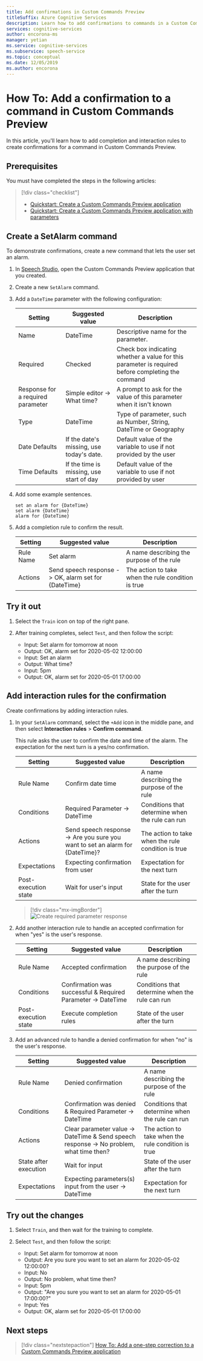 ```yaml
---
title: Add confirmations in Custom Commands Preview
titleSuffix: Azure Cognitive Services
description: Learn how to add confirmations to commands in a Custom Commands Preview application.
services: cognitive-services
author: encorona-ms
manager: yetian
ms.service: cognitive-services
ms.subservice: speech-service
ms.topic: conceptual
ms.date: 12/05/2019
ms.author: encorona
---
```


# How To: Add a confirmation to a command in Custom Commands Preview

In this article, you'll learn how to add completion and interaction rules to create confirmations for a command in Custom Commands Preview.

## Prerequisites

You must have completed the steps in the following articles:
> [!div class="checklist"]
> *  [Quickstart: Create a Custom Commands Preview application](./quickstart-custom-speech-commands-create-new.md)
> * [Quickstart: Create a Custom Commands Preview application with parameters](./quickstart-custom-speech-commands-create-parameters.md)

## Create a SetAlarm command

To demonstrate confirmations, create a new command that lets the user set an alarm.

1. In [Speech Studio](https://speech.microsoft.com/), open the Custom Commands Preview application that you created.
1. Create a new `SetAlarm` command.
1. Add a `DateTime` parameter with the following configuration:

   | Setting                           | Suggested value                     |  Description                 |
   | --------------------------------- | -----------------------------------------------------| ------------|
   | Name                              | DateTime                                | Descriptive name for the parameter.                                |
   | Required                          | Checked                                 | Check box indicating whether a value for this parameter is required before completing the command |
   | Response for a required parameter   | Simple editor -> What time?                              | A prompt to ask for the value of this parameter when it isn't known |
   | Type                              | DateTime                                | Type of parameter, such as Number, String, DateTime or Geography   |
   | Date Defaults                     | If the date's missing, use today's date.            | Default value of the variable to use if not provided by the user  |  
   | Time Defaults                     | If the time is missing, use start of day     |  Default value of the variable to use if not provided by user|

1. Add some example sentences.
   
    ```
    set an alarm for {DateTime}
    set alarm {DateTime}
    alarm for {DateTime}
   ```

1. Add a completion rule to confirm the result.

   | Setting    | Suggested value                               |Description                                     |
   | ---------- | ------------------------------------------------------- |-----|
   | Rule Name  | Set alarm                                               |    A name describing the purpose of the rule |
   | Actions    | Send speech response -> OK, alarm set for {DateTime}    |The action to take when the rule condition is true

## Try it out

1. Select the `Train` icon on top of the right pane.

1. After training completes, select `Test`, and then follow the script:
    - Input: Set alarm for tomorrow at noon
    - Output: OK, alarm set for 2020-05-02 12:00:00
    - Input: Set an alarm
    - Output: What time?
    - Input: 5pm
    - Output: OK, alarm set for 2020-05-01 17:00:00

## Add interaction rules for the confirmation

Create confirmations by adding interaction rules.

1. In your `SetAlarm` command, select the `+Add` icon in the middle pane, and then select  **Interaction rules** > **Confirm command**.

    This rule asks the user to confirm the date and time of the alarm. The expectation for the next turn is a yes/no confirmation.

   | Setting               | Suggested value                                                                  | Description                                        |
   | --------------------- | -------------------------------------------------------------------------------- | -------------------------------------------------- |
   | Rule Name             | Confirm date time                                                                | A name describing the purpose of the rule          |
   | Conditions            | Required Parameter -> DateTime                                                    | Conditions that determine when the rule can run    |   
   | Actions               | Send speech response -> Are you sure you want to set an alarm for {DateTime}?     | The action to take when the rule condition is true |
   | Expectations          | Expecting confirmation from user                                                 | Expectation for the next turn                      |
   | Post-execution state  | Wait for user's input                                                            | State for the user after the turn                  |
  
      > [!div class="mx-imgBorder"]
      > ![Create required parameter response](media/custom-speech-commands/add-validation-set-temperature.png)

1. Add another interaction rule to handle an accepted confirmation for when "yes" is the user's response.

   | Setting               | Suggested value                                                                  | Description                                        |
   | --------------------- | -------------------------------------------------------------------------------- | -------------------------------------------------- |
   | Rule Name             | Accepted confirmation                                                            | A name describing the purpose of the rule          |
   | Conditions            | Confirmation was successful & Required Parameter -> DateTime                      | Conditions that determine when the rule can run    |   
   | Post-execution state | Execute completion rules                                                          | State of the user after the turn                   |

1. Add an advanced rule to handle a denied confirmation for when "no" is the user's response.

   | Setting               | Suggested value                                                                  | Description                                        |
   | --------------------- | -------------------------------------------------------------------------------- | -------------------------------------------------- |
   | Rule Name             | Denied confirmation                                                                   | A name describing the purpose of the rule          |
   | Conditions            | Confirmation was denied & Required Parameter -> DateTime                               | Conditions that determine when the rule can run    |   
   | Actions               | Clear parameter value -> DateTime & Send speech response -> No problem, what time then?  | The action to take when the rule condition is true |
   | State after execution | Wait for input                                                                   | State of the user after the turn                   |
   | Expectations          | Expecting parameters(s) input from the user -> DateTime                           | Expectation for the next turn                      |

## Try out the changes

1. Select `Train`, and then wait for the training to complete.

1. Select `Test`, and then follow the script:

    - Input: Set alarm for tomorrow at noon
    - Output: Are you sure you want to set an alarm for 2020-05-02 12:00:00?
    - Input: No
    - Output: No problem, what time then?
    - Input: 5pm
    - Output: "Are you sure you want to set an alarm for 2020-05-01 17:00:00?"
    - Input: Yes
    - Output: OK, alarm set for 2020-05-01 17:00:00

## Next steps

> [!div class="nextstepaction"]
> [How To: Add a one-step correction to a Custom Commands Preview application](./how-to-custom-speech-commands-one-step-correction.md)